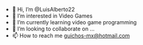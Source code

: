- 👋 Hi, I’m @LuisAlberto22
- 👀 I’m interested in Video Games
- 🌱 I’m currently learning video game programming
- 💞️ I’m looking to collaborate on ...
- 📫 How to reach me guichos-mx@hotmail.com

<!---
LuisAlberto22/LuisAlberto22 is a ✨ special ✨ repository because its `README.md` (this file) appears on your GitHub profile.
You can click the Preview link to take a look at your changes.
--->
